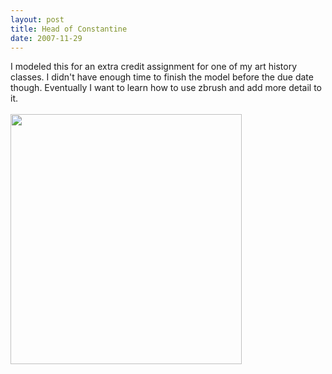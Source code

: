 ```yaml
---
layout: post
title: Head of Constantine
date: 2007-11-29
---
```

I modeled this for an extra credit assignment for one of my art history classes. I didn't have enough time to finish the model before the due date though. Eventually I want to learn how to use zbrush and add more detail to it.<br /><br /><a onblur="try {parent.deselectBloggerImageGracefully();} catch(e) {}" href="http://3.bp.blogspot.com/_zdYMSK7YuAA/Sare1AkCW9I/AAAAAAAAFFQ/odQpONFBi88/s1600-h/constentine_web_full.jpg"><img style="float:left; margin:0 10px 10px 0;cursor:pointer; cursor:hand;width: 370px; height: 400px;" src="http://3.bp.blogspot.com/_zdYMSK7YuAA/Sare1AkCW9I/AAAAAAAAFFQ/odQpONFBi88/s400/constentine_web_full.jpg" border="0" alt="" id="BLOGGER_PHOTO_ID_5308300113075133394" /></a>
